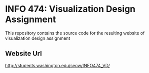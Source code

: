 # INFO 474: Visualization Design Assignment
This repository contains the source code for the resulting website of visualization design assignment

## Website Url
http://students.washington.edu/seow/INFO474_VD/
